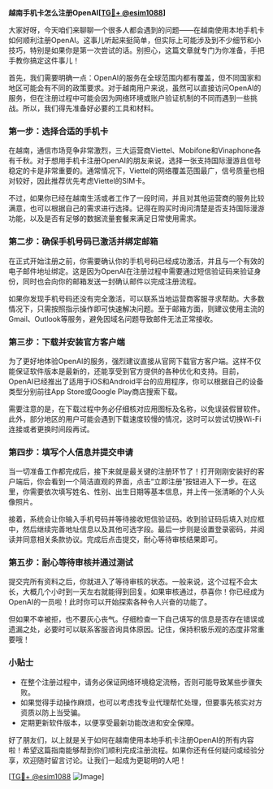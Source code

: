 **越南手机卡怎么注册OpenAI[[TG💪+ @esim1088](https://t.me/s/esim1088)]**

大家好呀，今天咱们来聊聊一个很多人都会遇到的问题——在越南使用本地手机卡如何顺利注册OpenAI。这事儿听起来挺简单，但实际上可能涉及到不少细节和小技巧，特别是如果你是第一次尝试的话。别担心，这篇文章就专门为你准备，手把手教你搞定这件事儿！

首先，我们需要明确一点：OpenAI的服务在全球范围内都有覆盖，但不同国家和地区可能会有不同的政策要求。对于越南用户来说，虽然可以直接访问OpenAI的服务，但在注册过程中可能会因为网络环境或账户验证机制的不同而遇到一些挑战。所以，我们得先准备好必要的工具和材料。

### **第一步：选择合适的手机卡**

在越南，通信市场竞争非常激烈，三大运营商Viettel、Mobifone和Vinaphone各有千秋。对于想用手机卡注册OpenAI的朋友来说，选择一张支持国际漫游且信号稳定的卡是非常重要的。通常情况下，Viettel的网络覆盖范围最广，信号质量也相对较好，因此推荐优先考虑Viettel的SIM卡。

不过，如果你已经在越南生活或者工作了一段时间，并且对其他运营商的服务比较满意，也可以根据自己的需求进行选择。记得在购买时询问清楚是否支持国际漫游功能，以及是否有足够的数据流量套餐来满足日常使用需求。

### **第二步：确保手机号码已激活并绑定邮箱**

在正式开始注册之前，你需要确认你的手机号码已经成功激活，并且与一个有效的电子邮件地址绑定。这是因为OpenAI在注册过程中需要通过短信验证码来验证身份，同时也会向你的邮箱发送一封确认邮件以完成注册流程。

如果你发现手机号码还没有完全激活，可以联系当地运营商客服寻求帮助。大多数情况下，只需按照指示操作即可快速解决问题。至于邮箱方面，则建议使用主流的Gmail、Outlook等服务，避免因域名问题导致邮件无法正常接收。

### **第三步：下载并安装官方客户端**

为了更好地体验OpenAI的服务，强烈建议直接从官网下载官方客户端。这样不仅能保证软件版本是最新的，还能享受到官方提供的各种优化和支持。目前，OpenAI已经推出了适用于iOS和Android平台的应用程序，你可以根据自己的设备类型分别前往App Store或Google Play商店搜索下载。

需要注意的是，在下载过程中务必仔细核对应用图标及名称，以免误装假冒软件。此外，部分地区的用户可能会遇到下载速度较慢的情况，这时可以尝试切换Wi-Fi连接或者更换时间段再试。

### **第四步：填写个人信息并提交申请**

当一切准备工作都完成后，接下来就是最关键的注册环节了！打开刚刚安装好的客户端后，你会看到一个简洁直观的界面，点击“立即注册”按钮进入下一步。在这里，你需要依次填写姓名、性别、出生日期等基本信息，并上传一张清晰的个人头像照片。

接着，系统会让你输入手机号码并等待接收短信验证码。收到验证码后填入对应框中，然后继续完善地址信息以及其他可选字段。最后一步则是设置登录密码，并阅读并同意相关条款协议。完成后点击提交，耐心等待审核结果即可。

### **第五步：耐心等待审核并通过测试**

提交完所有资料之后，你就进入了等待审核的状态。一般来说，这个过程不会太长，大概几个小时到一天左右就能得到回复。如果审核通过，恭喜你！你已经成为OpenAI的一员啦！此时你可以开始探索各种令人兴奋的功能了。

但如果不幸被拒，也不要灰心丧气。仔细检查一下自己填写的信息是否存在错误或遗漏之处，必要时可以联系客服咨询具体原因。记住，保持积极乐观的态度非常重要哦！

### **小贴士**

- 在整个注册过程中，请务必保证网络环境稳定流畅，否则可能导致某些步骤失败。
- 如果觉得手动操作麻烦，也可以考虑找专业代理帮忙处理，但要事先核实对方资质以防上当受骗。
- 定期更新软件版本，以便享受最新功能改进和安全保障。

好了朋友们，以上就是关于如何在越南使用本地手机卡注册OpenAI的所有内容啦！希望这篇指南能够帮到你们顺利完成注册流程。如果你还有任何疑问或经验分享，欢迎随时留言讨论。让我们一起成为更聪明的人吧！

[[TG💪+ @esim1088](https://t.me/s/esim1088) ![Image](https://i.postimg.cc/4NQfJmqS/Snipaste-2025-05-13-00-14-12.png)]